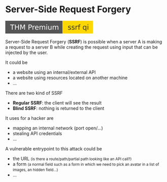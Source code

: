 # Server-Side Request Forgery

[![ssrfqi](../../../_badges/ssrfqi.svg)](https://tryhackme.com/room/ssrfqi)

<div class="row row-cols-md-2"><div>

Server-Side Request Forgery (**SSRF**) is possible when a server A is making a request to a server B while creating the request using input that can be injected by the user.

It could be 

* a website using an internal/external API
* a website using resources located on another machine
* ...

There are two kind of SSRF

* **Regular SSRF**: the client will see the result
* **Blind SSRF**: nothing is returned to the client
</div><div>

It uses for a hacker are

* mapping an internal network (port open/...)
* stealing API credentials
* ...

A vulnerable entrypoint to this attack could be

* the URL <small>(is there a route/path/partial path looking like an API call?)</small>
* a form <small>(a normal field such as a form in which we need to pick an avatar in a list of images, an hidden field...)</small>
* ...
</div></div>